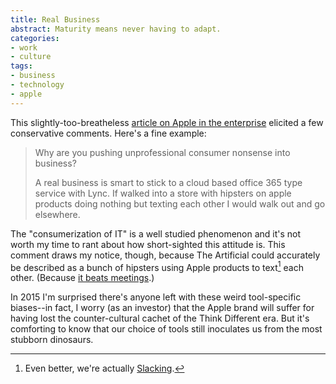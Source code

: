 ```yaml
---
title: Real Business
abstract: Maturity means never having to adapt.
categories:
- work
- culture
tags:
- business
- technology
- apple
---
```


This slightly-too-breatheless [article on Apple in the enterprise](http://www.zdnet.com/article/handoff-and-continuity-compelling-reasons-for-small-business-to-go-all-apple/) elicited a few conservative comments. Here's a fine example:

> Why are you pushing unprofessional consumer nonsense into business?
>
> A real business is smart to stick to a cloud based office 365 type service with Lync. If walked into a store with hipsters on apple products doing nothing but texting each other I would walk out and go elsewhere.

The "consumerization of IT" is a well studied phenomenon and it's not worth my time to rant about how short-sighted this attitude is. This comment draws my notice, though, because The Artificial could accurately be described as a bunch of hipsters using Apple products to text[^slack] each other. (Because [it beats meetings](http://zachholman.com/posts/chat/).)

In 2015 I'm surprised there's anyone left with these weird tool-specific biases--in fact, I worry (as an investor) that the Apple brand will suffer for having lost the counter-cultural cachet of the Think Different era. But it's comforting to know that our choice of tools still inoculates us from the most stubborn dinosaurs.

[^slack]: Even better, we're actually [Slacking](https://slack.com).
